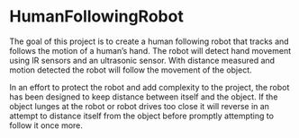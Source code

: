 # HumanFollowingRobot
 The goal of this project is to create a human following robot that tracks and follows the motion of a human’s hand. The robot will detect hand movement using IR sensors and an ultrasonic sensor. With distance measured and motion detected the robot will follow the movement of the object. 
 
In an effort to protect the robot and add complexity to the project, the robot has been designed to keep distance between itself and the object. If the object lunges at the robot or robot drives too close it will reverse in an attempt to distance itself from the object before promptly attempting to follow it once more.

